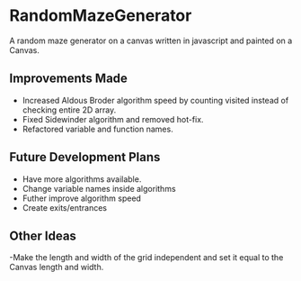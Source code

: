 # RandomMazeGenerator
A random maze generator on a canvas written in javascript and painted on a Canvas.

## Improvements Made
- Increased Aldous Broder algorithm speed by counting visited instead of checking entire 2D array.
- Fixed Sidewinder algorithm and removed hot-fix.
- Refactored variable and function names.

## Future Development Plans
- Have more algorithms available.
- Change variable names inside algorithms
- Futher improve algorithm speed
- Create exits/entrances 

## Other Ideas
-Make the length and width of the grid independent and set it equal to the Canvas length and width.

